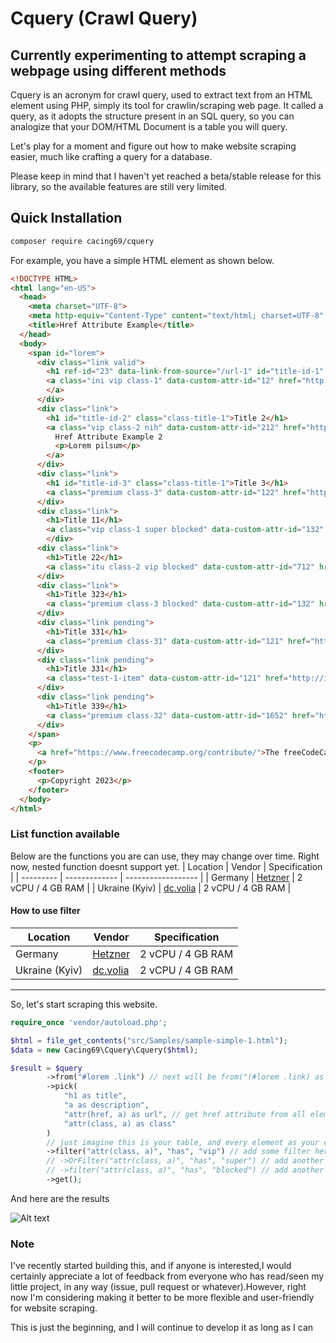 # Cquery (Crawl Query)

## Currently experimenting to attempt scraping a webpage using different methods

Cquery is an acronym for crawl query, used to extract text from an HTML element using PHP, simply its tool for crawlin/scraping web page. It called a query, as it adopts the structure present in an SQL query, so you can analogize that your DOM/HTML Document is a table you will query.

Let's play for a moment and figure out how to make website scraping easier, much like crafting a query for a database.

Please keep in mind that I haven't yet reached a beta/stable release for this library, so the available features are still very limited.

## Quick Installation

```bash
composer require cacing69/cquery
```

For example, you have a simple HTML element as shown below.

```html
<!DOCTYPE HTML>
<html lang="en-US">
  <head>
    <meta charset="UTF-8">
    <meta http-equiv="Content-Type" content="text/html; charset=UTF-8" />
    <title>Href Attribute Example</title>
  </head>
  <body>
    <span id="lorem">
      <div class="link valid">
        <h1 ref-id="23" data-link-from-source="/url-1" id="title-id-1" class="class-title-1">Title 1</h1>
        <a class="ini vip class-1" data-custom-attr-id="12" href="http://ini-url-1.com">Href Attribute Example 1
        </a>
      </div>
      <div class="link">
        <h1 id="title-id-2" class="class-title-1">Title 2</h1>
        <a class="vip class-2 nih" data-custom-attr-id="212" href="http://ini-url-2.com">
          Href Attribute Example 2
          <p>Lorem pilsum</p>
        </a>
      </div>
      <div class="link">
        <h1 id="title-id-3" class="class-title-1">Title 3</h1>
        <a class="premium class-3" data-custom-attr-id="122" href="http://ini-url-3.com">Href Attribute Example 4</a>
      </div>
      <div class="link">
        <h1>Title 11</h1>
        <a class="vip class-1 super blocked" data-custom-attr-id="132" href="http://ini-url-11.com">Href Attribute Example 78</a>
        </div>
      <div class="link">
        <h1>Title 22</h1>
        <a class="itu class-2 vip blocked" data-custom-attr-id="712" href="http://ini-url-22.com">Href Attribute Example 90</a>
      </div>
      <div class="link">
        <h1>Title 323</h1>
        <a class="premium class-3 blocked" data-custom-attr-id="132" href="http://ini-url-33-1.com">Href Attribute Example 5</a>
      </div>
      <div class="link pending">
        <h1>Title 331</h1>
        <a class="premium class-31" data-custom-attr-id="121" href="http://ini-url-33-2.com">Href Attribute Example 51</a>
      </div>
      <div class="link pending">
        <h1>Title 331</h1>
        <a class="test-1-item" data-custom-attr-id="121" href="http://ini-url-33-2.com">Href Attribute Example 51</a>
      </div>
      <div class="link pending">
        <h1>Title 339</h1>
        <a class="premium class-32" data-custom-attr-id="1652" href="http://ini-url-33-0.com">Href Attribute Example 52</a>
      </div>
    </span>
    <p>
      <a href="https://www.freecodecamp.org/contribute/">The freeCodeCamp Contribution Page
    </p>
    <footer>
      <p>Copyright 2023</p>
    </footer>
  </body>
</html>
```

### List function available

Below are the functions you are can use, they may change over time. Right now, nested function doesnt support yet.
| Location | Vendor | Specification |
| --------- | ------------- | ------------------ |
| Germany | [Hetzner](https://www.hetzner.com) | 2 vCPU / 4 GB RAM |
| Ukraine (Kyiv) | [dc.volia](https://dc.volia.com) | 2 vCPU / 4 GB RAM |

#### How to use filter

| Location | Vendor | Specification |
| --------- | ------------- | ------------------ |
| Germany | [Hetzner](https://www.hetzner.com) | 2 vCPU / 4 GB RAM |
| Ukraine (Kyiv) | [dc.volia](https://dc.volia.com) | 2 vCPU / 4 GB RAM |

---


So, let's start scraping this website.

```php
require_once 'vendor/autoload.php';

$html = file_get_contents("src/Samples/sample-simple-1.html");
$data = new Cacing69\Cquery\Cquery($html);

$result = $query
        ->from("#lorem .link") // next will be from("(#lorem .link) as el")
        ->pick(
            "h1 as title",
            "a as description",
            "attr(href, a) as url", // get href attribute from all element at #lorem .link a
            "attr(class, a) as class"
        )
        // just imagine this is your table, and every element as your column
        ->filter("attr(class, a)", "has", "vip") // add some filter here
        // ->OrFilter("attr(class, a)", "has", "super") // add another condition its has OR condition SQL
        // ->filter("attr(class, a)", "has", "blocked") // add another condition its has AND condition SQL
        ->get();
```

And here are the results

![Alt text](https://gcdnb.pbrd.co/images/Q6XHKRydSigl.png?o=1 "a title")

### Note

I've recently started building this, and if anyone is interested,I would certainly appreciate a lot of feedback from everyone who has read/seen my little project, in any way (issue, pull request or whatever).However, right now I'm considering making it better to be more flexible and user-friendly for website scraping.

This is just the beginning, and I will continue to develop it as long as I can
